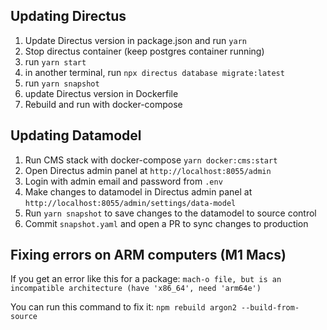 ## Updating Directus

1. Update Directus version in package.json and run `yarn`
2. Stop directus container (keep postgres container running)
3. run `yarn start`
4. in another terminal, run `npx directus database migrate:latest`
5. run `yarn snapshot`
6. update Directus version in Dockerfile
7. Rebuild and run with docker-compose

## Updating Datamodel

1. Run CMS stack with docker-compose `yarn docker:cms:start`
2. Open Directus admin panel at `http://localhost:8055/admin`
3. Login with admin email and password from `.env`
4. Make changes to datamodel in Directus admin panel at `http://localhost:8055/admin/settings/data-model`
5. Run `yarn snapshot` to save changes to the datamodel to source control
6. Commit `snapshot.yaml` and open a PR to sync changes to production

## Fixing errors on ARM computers (M1 Macs)

If you get an error like this for a package: `mach-o file, but is an incompatible architecture (have 'x86_64', need 'arm64e')`

You can run this command to fix it: `npm rebuild argon2 --build-from-source`
